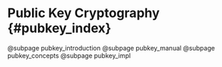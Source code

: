 # Public Key Cryptography {#pubkey_index}

@subpage pubkey_introduction @subpage pubkey_manual @subpage pubkey_concepts @subpage pubkey_impl